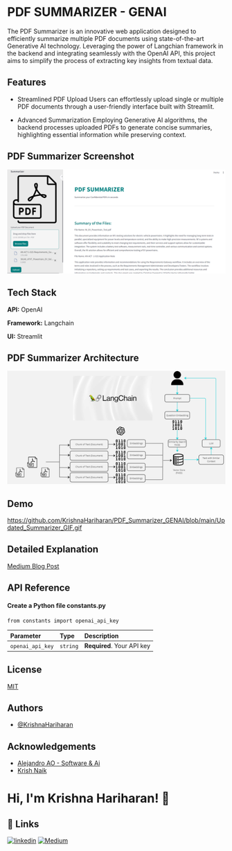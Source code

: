 
# PDF SUMMARIZER - GENAI

The PDF Summarizer is an innovative web application designed to efficiently summarize multiple PDF documents using state-of-the-art Generative AI technology. Leveraging the power of Langchian framework in the backend and integrating seamlessly with the OpenAI API, this project aims to simplify the process of extracting key insights from textual data.



## Features

- Streamlined PDF Upload
Users can effortlessly upload single or multiple PDF documents through a user-friendly interface built with Streamlit.

- Advanced Summarization
Employing Generative AI algorithms, the backend processes uploaded PDFs to generate concise summaries, highlighting essential information while preserving context.


## PDF Summarizer Screenshot

![App Screenshot](https://github.com/KrishnaHariharan/PDF_Summarizer_GENAI/blob/main/Updated%20Summariser.png)



## Tech Stack

**API:** OpenAI

**Framework:** Langchain

**UI:** Streamlit

## PDF Summarizer Architecture

![App Screenshot](https://github.com/KrishnaHariharan/PDF_Summarizer_GENAI/blob/main/summariser_archtiecture.png)



## Demo
https://github.com/KrishnaHariharan/PDF_Summarizer_GENAI/blob/main/Updated_Summarizer_GIF.gif 

## Detailed Explanation
[Medium Blog Post](https://medium.com/@krishnahariharan/build-a-genai-based-pdf-summarizer-app-with-me-8f594c8dffdd)



## API Reference

#### Create a Python file constants.py

```http
from constants import openai_api_key
```

| Parameter | Type     | Description                |
| :-------- | :------- | :------------------------- |
| `openai_api_key` | `string` | **Required**. Your API key |




## License

[MIT](https://choosealicense.com/licenses/mit/)


## Authors

- [@KrishnaHariharan](https://www.github.com/KrishnaHariharan)


## Acknowledgements

 - [Alejandro AO - Software & Ai](https://www.youtube.com/@alejandro_ao)
 - [Krish Naik](https://www.youtube.com/@krishnaik06)


# Hi, I'm Krishna Hariharan! 👋


## 🔗 Links
[![linkedin](https://img.shields.io/badge/linkedin-0A66C2?style=for-the-badge&logo=linkedin&logoColor=white)](https://www.linkedin.com/in/krishna-hariharan/)
[![Medium](https://img.shields.io/badge/Medium-12100E?style=for-the-badge&logo=medium&logoColor=white)](https://medium.com/@krishnahariharan)

